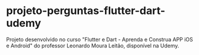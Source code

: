 # projeto-perguntas-flutter-dart-udemy
 Projeto desenvolvido no curso "Flutter e Dart - Aprenda e Construa APP iOS e Android" do professor Leonardo Moura Leitão, disponível na Udemy.
